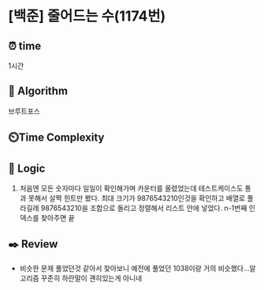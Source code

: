 # [백준] 줄어드는 수(1174번)

## ⏰ **time**

1시간

## :pushpin: **Algorithm**

브루트포스

## ⏲️**Time Complexity**

## :round_pushpin: **Logic**

1. 처음엔 모든 숫자마다 일일이 확인해가며 카운터를 올렸었는데 테스트케이스도 통과 못해서 살짝 힌트만 봤다.
   최대 크기가 9876543210인것을 확인하고 배열로 풀라길래 9876543210을 조합으로 돌리고 정렬해서 리스트 안에 넣었다.
   n-1번째 인덱스를 찾아주면 끝

## :black_nib: **Review**

- 비슷한 문제 풀었던것 같아서 찾아보니 예전에 풀었던 1038이랑 거의 비슷했다...알고리즘 꾸준히 하란말이 괜히있는게 아니네
